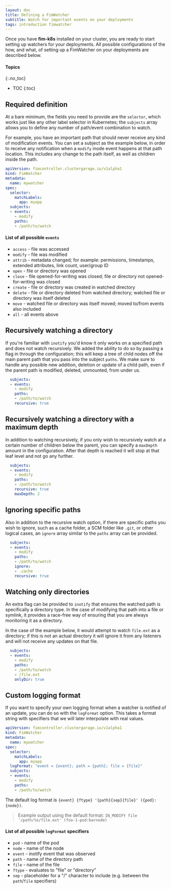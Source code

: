 ```yaml
---
layout: doc
title: Defining a FimWatcher
subtitle: Watch for important events on your deployments
tags: introduction fimwatcher
---
```


Once you have **fim-k8s** installed on your cluster, you are ready to start
setting up watchers for your deployments. All possible configurations of the
how, and what, of setting up a FimWatcher on your deployments are described
below.

#### Topics
{:.no_toc}
* TOC
{:toc}

## Required definition

At a bare minimum, the fields you need to provide are the `selector`, which
works just like any other label selector in Kubernetes; the `subjects` array
allows you to define any number of path/event combination to watch.

For example, you have an important path that should never receive any kind
of modification events. You can set a subject as the example below, in order
to receive any notification when a `modify` inode event happens at that path
location. This includes any change to the path itself, as well as children
inside the path.

```yaml
apiVersion: fimcontroller.clustergarage.io/v1alpha1
kind: FimWatcher
metadata:
  name: mywatcher
spec:
  selector:
    matchLabels:
      app: myapp
  subjects:
  - events:
    - modify
    paths:
    - /path/to/watch
```

#### List of all possible `events`

- `access` - file was accessed
- `modify` - file was modified
- `attrib` - metadata changed; for example: permissions, timestamps, extended
attributes, link count, user/group ID
- `open` - file or directory was opened
- `close` - file opened-for-writing was closed; file or directory not
opened-for-writing was closed
- `create` - file or directory was created in watched directory
- `delete` - file or directory deleted from watched directory; watched file or
directory was itself deleted
- `move` - watched file or directory was itself moved; moved to/from events also
included
- `all` - all events above

## Recursively watching a directory

If you're familiar with `inotify` you'd know it only works on a specified path
and does not watch recursively. We added the ability to do so by passing a flag
in through the configuration; this will keep a tree of child nodes off the main
parent path that you pass into the subject `paths`. We make sure to handle any
possible new addition, deletion or update of a child path, even if the parent
path is modified, deleted, unmounted, from under us.

```yaml
  subjects:
  - events:
    - modify
    paths:
    - /path/to/watch
    recursive: true
```

## Recursively watching a directory with a maximum depth

In addition to watching recursively, if you only wish to recursively watch at
a certain number of children below the parent, you can specify a `maxDepth`
amount in the configuration. After that depth is reached it will stop at that
leaf level and not go any further.

```yaml
  subjects:
  - events:
    - modify
    paths:
    - /path/to/watch
    recursive: true
    maxDepth: 2
```

## Ignoring specific paths

Also in addition to the recursive watch option, if there are specific paths you
wish to ignore, such as a cache folder, a SCM folder like `.git`, or other
logical cases, an `ignore` array similar to the `paths` array can be provided.

```yaml
  subjects:
  - events:
    - modify
    paths:
    - /path/to/watch
    ignore:
    - .cache
    recursive: true
```

## Watching only directories

An extra flag can be provided to `inotify` that ensures the watched path is
specifically a directory type. In the case of modifying that path into a file
or symlink, it provides a race-free way of ensuring that you are always
monitoring it as a directory.

In the case of the example below, it would attempt to watch `file.ext` as a
directory; if this is not an actual directory it will ignore it from any
listeners and will not receive any updates on that file.

```yaml
  subjects:
  - events:
    - modify
    paths:
    - /path/to/watch
    - /file.ext
    onlyDir: true
```

## Custom logging format

If you want to specify your own logging format when a watcher is notified of an
update, you can do so with the `logFormat` option. This takes a format string
with specifiers that we will later interpolate with real values.

```yaml
apiVersion: fimcontroller.clustergarage.io/v1alpha1
kind: FimWatcher
metadata:
  name: mywatcher
spec:
  selector:
    matchLabels:
      app: myapp
  logFormat: "event = {event}; path = {path}; file = {file}"
  subjects:
  - events:
    - modify
    paths:
    - /path/to/watch
```

The default log format is `{event} {ftype} '{path}{sep}{file}' ({pod}:{node})`.

> Example output using the default format:
`IN_MODIFY file '/path/to/file.ext' (foo-1-pod:barnode)`

#### List of all possible `logFormat` specifiers

- `pod` - name of the pod
- `node` - name of the node
- `event` - inotify event that was observed
- `path` - name of the directory path
- `file` - name of the file
- `ftype` - evaluates to "file" or "directory"
- `sep` - placeholder for a "/" character to include (e.g. between the
`path`/`file` specifiers)

